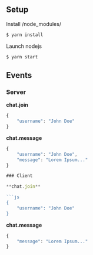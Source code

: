 ## Setup

Install /node_modules/

```bash
$ yarn install
```

Launch nodejs

```bash
$ yarn start
```

## Events

### Server

**chat.join**

```js
{
    "username": "John Doe"
}
```

**chat.message**
```js
{
    "username": "John Doe",
    "message": "Lorem Ipsum..."
}

### Client

**chat.join**

```js
{
    "username": "John Doe"
}
```

**chat.message**
```js
{
    "message": "Lorem Ipsum..."
}
```